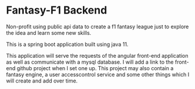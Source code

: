 # Fantasy-F1 Backend
Non-profit using public api data to create a f1 fantasy league just to
explore the idea and learn some new skills.

This is a spring boot application built using java 11.

This application will serve the requests of the angular front-end application as well as 
communicate with a mysql database. I will add a link to the front-end 
github project when I set one up. This project may also contain a fantasy
engine, a user accesscontrol service and some other things which I will
create and add over time.
